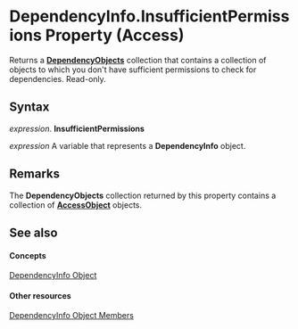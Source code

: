 
# DependencyInfo.InsufficientPermissions Property (Access)

Returns a  **[DependencyObjects](f146e414-ffda-d69f-73f2-992ab660c6c8.md)** collection that contains a collection of objects to which you don't have sufficient permissions to check for dependencies. Read-only.


## Syntax

 _expression_. **InsufficientPermissions**

 _expression_ A variable that represents a **DependencyInfo** object.


## Remarks

The  **DependencyObjects** collection returned by this property contains a collection of **[AccessObject](8a770b33-5bff-120a-6707-ca214ee5ced3.md)** objects.


## See also


#### Concepts


[DependencyInfo Object](46ccdc3f-0101-5d81-8c01-ac37f139a2bc.md)
#### Other resources


[DependencyInfo Object Members](be4e20e3-4d1d-f38f-f90b-62cf1ce2a982.md)
